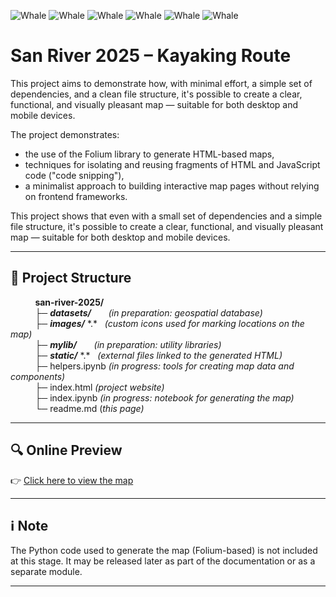 
![Whale](https://raw.githubusercontent.com/stansy60/floatigans/main/san-river-2025/images/small-whale.png)
![Whale](/san-river-2025/images/small-whale.png)
![Whale](/san-river-2025/images/small-whale.png)
![Whale](floatigans/san-river-2025/images/small-whale.png)
![Whale](/images/small-whale.png)
![Whale](fimages/small-whale.png)



# San River 2025 – Kayaking Route

This project aims to demonstrate how, with minimal effort, a simple set of dependencies, and a clean file structure, it's possible to create a clear, functional, and visually pleasant map — suitable for both desktop and mobile devices.

The project demonstrates:

- the use of the Folium library to generate HTML-based maps,
- techniques for isolating and reusing fragments of HTML and JavaScript code ("code snipping"),
- a minimalist approach to building interactive map pages without relying on frontend frameworks.

This project shows that even with a small set of dependencies and a simple file structure, it's possible to create a clear, functional, and visually pleasant map — suitable for both desktop and mobile devices.

---

## 📁 Project Structure

&nbsp; &nbsp; &nbsp; &nbsp; &nbsp; __san-river-2025/__  <br/>
&nbsp; &nbsp; &nbsp; &nbsp; &nbsp; ├─ ___datasets/___   &nbsp; &nbsp; &nbsp; _(in preparation: geospatial database)_ <br/>
&nbsp; &nbsp; &nbsp; &nbsp; &nbsp; ├─ ___images/___ *.\*  &nbsp; _(custom icons used for marking locations on the map)_ <br/>
&nbsp; &nbsp; &nbsp; &nbsp; &nbsp; ├─ ___mylib/___  &nbsp; &nbsp; &nbsp; _(in preparation: utility libraries)_<br/>
&nbsp; &nbsp; &nbsp; &nbsp; &nbsp; ├─ ___static/___ *.\* &nbsp; _(external files linked to the generated HTML)_ <br/>
&nbsp; &nbsp; &nbsp; &nbsp; &nbsp; ├─ helpers.ipynb _(in progress: tools for creating map data and components)_ <br/>
&nbsp; &nbsp; &nbsp; &nbsp; &nbsp; ├─ index.html _(project website)_ <br/>
&nbsp; &nbsp; &nbsp; &nbsp; &nbsp; ├─ index.ipynb _(in progress: notebook for generating the map)_ <br/>
&nbsp; &nbsp; &nbsp; &nbsp; &nbsp; └─ readme.md  (_this page)_<br/>

---

## 🔍 Online Preview

👉 [Click here to view the map](https://stansy60.github.io/floatigans/san-river-2025/)

---

## ℹ️ Note

The Python code used to generate the map (Folium-based) is not included at this stage. It may be released later as part of the documentation or as a separate module.

---


